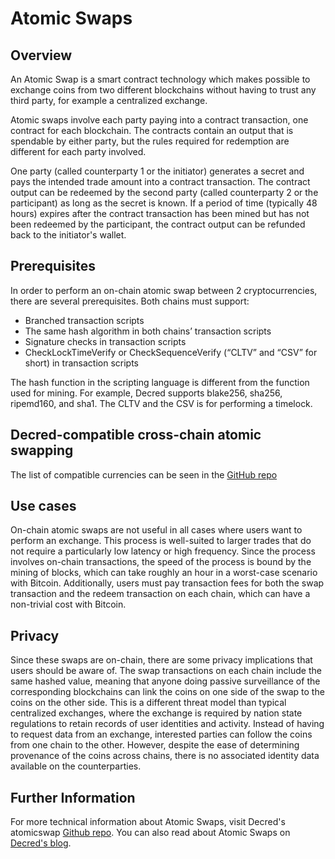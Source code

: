 # Atomic Swaps

## Overview

An Atomic Swap is a smart contract technology which makes possible to exchange coins from two different blockchains without having to trust any third party, for example a centralized exchange.

Atomic swaps involve each party paying into a contract transaction, one contract for each blockchain. The contracts contain an output that is spendable by either party, but the rules required for redemption are different for each party involved.

One party (called counterparty 1 or the initiator) generates a secret and pays the intended trade amount into a contract transaction. The contract output can be redeemed by the second party (called counterparty 2 or the participant) as long as the secret is known. If a period of time (typically 48 hours) expires after the contract transaction has been mined but has not been redeemed by the participant, the contract output can be refunded back to the initiator's wallet.


## Prerequisites

In order to perform an on-chain atomic swap between 2 cryptocurrencies, there are several prerequisites. Both chains must support:

 * Branched transaction scripts
 * The same hash algorithm in both chains’ transaction scripts
 * Signature checks in transaction scripts
 * CheckLockTimeVerify or CheckSequenceVerify (“CLTV” and “CSV” for short) in transaction scripts

The hash function in the scripting language is different from the function used for mining. For example, Decred supports blake256, sha256, ripemd160, and sha1.
The CLTV and the CSV is for performing a timelock.


## Decred-compatible cross-chain atomic swapping

The list of compatible currencies can be seen in the [GitHub repo](https://github.com/decred/atomicswap)


## Use cases

On-chain atomic swaps are not useful in all cases where users want to perform an exchange. This process is well-suited to larger trades that do not require a particularly low latency or high frequency. Since the process involves on-chain transactions, the speed of the process is bound by the mining of blocks, which can take roughly an hour in a worst-case scenario with Bitcoin. Additionally, users must pay transaction fees for both the swap transaction and the redeem transaction on each chain, which can have a non-trivial cost with Bitcoin.


## Privacy

Since these swaps are on-chain, there are some privacy implications that users should be aware of. The swap transactions on each chain include the same hashed value, meaning that anyone doing passive surveillance of the corresponding blockchains can link the coins on one side of the swap to the coins on the other side. This is a different threat model than typical centralized exchanges, where the exchange is required by nation state regulations to retain records of user identities and activity. Instead of having to request data from an exchange, interested parties can follow the coins from one chain to the other. However, despite the ease of determining provenance of the coins across chains, there is no associated identity data available on the counterparties.


## Further Information

For more technical information about Atomic Swaps, visit Decred's atomicswap [Github repo](https://github.com/decred/atomicswap).
You can also read about Atomic Swaps on [Decred's blog](https://blog.decred.org/2017/09/20/On-Chain-Atomic-Swaps/).


